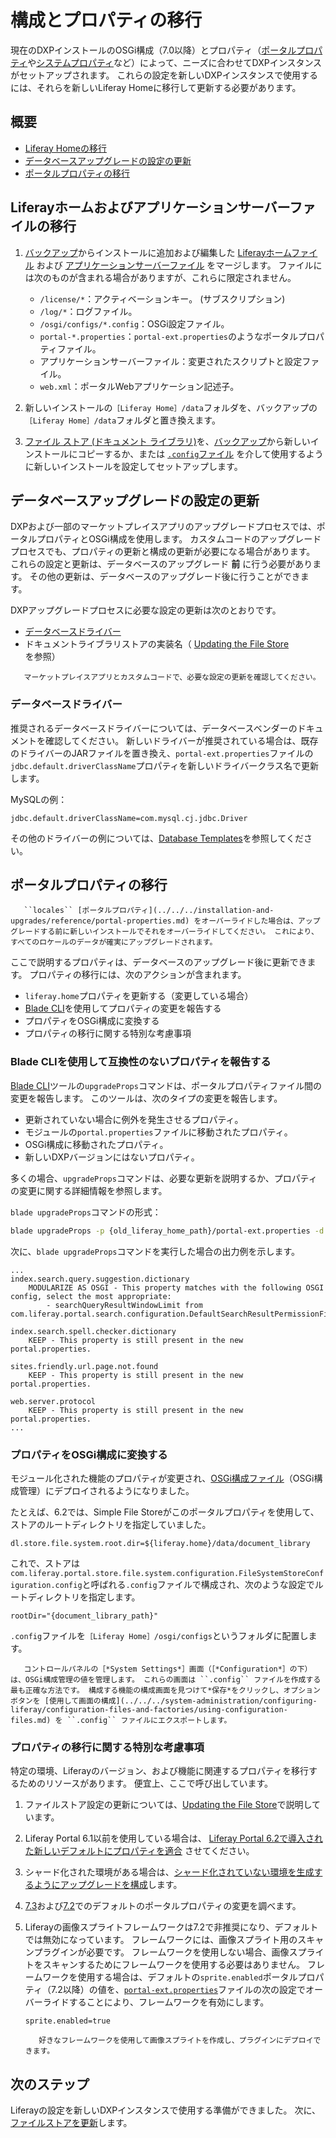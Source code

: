 # 構成とプロパティの移行

現在のDXPインストールのOSGi構成（7.0以降）とプロパティ（[ポータルプロパティ](../../reference/portal-properties.md)や[システムプロパティ](../../reference/system-properties.md)など）によって、ニーズに合わせてDXPインスタンスがセットアップされます。 これらの設定を新しいDXPインスタンスで使用するには、それらを新しいLiferay Homeに移行して更新する必要があります。

<a name="overview" />

## 概要

* [Liferay Homeの移行](#migrating-liferay-home)
* [データベースアップグレードの設定の更新](#updating-settings-used-by-the-database-upgrade)
* [ポータルプロパティの移行](#migrating-portal-properties)

<a name="migrating-liferay-home-and-application-server-files" />

## Liferayホームおよびアプリケーションサーバーファイルの移行

1. [バックアップ](../../maintaining-a-liferay-dxp-installation/backing-up.md)からインストールに追加および編集した [Liferayホームファイル](../../maintaining-a-liferay-dxp-installation/backing-up.md#liferay-home) および [アプリケーションサーバーファイル](../../maintaining-a-liferay-dxp-installation/backing-up.md#application-server) をマージします。 ファイルには次のものが含まれる場合がありますが、これらに限定されません。

    * `/license/*`：アクティベーションキー。 (サブスクリプション)
    * `/log/*`：ログファイル。
    * `/osgi/configs/*.config`：OSGi設定ファイル。
    * `portal-*.properties`：`portal-ext.properties`のようなポータルプロパティファイル。
    * アプリケーションサーバーファイル：変更されたスクリプトと設定ファイル。
    * `web.xml`：ポータルWebアプリケーション記述子。

1. 新しいインストールの`［Liferay Home］/data`フォルダを、バックアップの`［Liferay Home］/data`フォルダと置き換えます。

1. [ファイル ストア (ドキュメント ライブラリ)](../../../system-administration/file-storage/configuring-file-storage.md)を、[バックアップ](../../maintaining-a-liferay-dxp-installation/backing-up.md)から新しいインストールにコピーするか、または [`.config`ファイル](../../../system-administration/configuring-liferay/configuration-files-and-factories/using-configuration-files.md#creating-configuration-files) を介して使用するように新しいインストールを設定してセットアップします。

<a name="updating-settings-for-the-database-upgrade" />

## データベースアップグレードの設定の更新

DXPおよび一部のマーケットプレイスアプリのアップグレードプロセスでは、ポータルプロパティとOSGi構成を使用します。 カスタムコードのアップグレードプロセスでも、プロパティの更新と構成の更新が必要になる場合があります。 これらの設定と更新は、データベースのアップグレード **前** に行う必要があります。 その他の更新は、データベースのアップグレード後に行うことができます。

DXPアップグレードプロセスに必要な設定の更新は次のとおりです。

* [データベースドライバー](#database-drivers)
* ドキュメントライブラリストアの実装名（ [Updating the File Store](./updating-the-file-store.md#updating-the-store-implementation-class-name) を参照）

```{important}
   マーケットプレイスアプリとカスタムコードで、必要な設定の更新を確認してください。
```

### データベースドライバー

推奨されるデータベースドライバーについては、データベースベンダーのドキュメントを確認してください。 新しいドライバーが推奨されている場合は、既存のドライバーのJARファイルを置き換え、`portal-ext.properties`ファイルの`jdbc.default.driverClassName`プロパティを新しいドライバークラス名で更新します。

MySQLの例：

```properties
jdbc.default.driverClassName=com.mysql.cj.jdbc.Driver
```

その他のドライバーの例については、[Database Templates](../../reference/database-templates.md)を参照してください。

<a name="migrating-portal-properties" />

## ポータルプロパティの移行

```{important}
   ``locales`` [ポータルプロパティ](../../../installation-and-upgrades/reference/portal-properties.md) をオーバーライドした場合は、アップグレードする前に新しいインストールでそれをオーバーライドしてください。 これにより、すべてのロケールのデータが確実にアップグレードされます。
```

ここで説明するプロパティは、データベースのアップグレード後に更新できます。 プロパティの移行には、次のアクションが含まれます。

* `liferay.home`プロパティを更新する（変更している場合）
* [Blade CLI](../../../developing-applications/tooling/blade-cli/installing-and-updating-blade-cli.md)を使用してプロパティの変更を報告する
* プロパティをOSGi構成に変換する
* プロパティの移行に関する特別な考慮事項

### Blade CLIを使用して互換性のないプロパティを報告する

[Blade CLI](../../../developing-applications/tooling/blade-cli/installing-and-updating-blade-cli.md)ツールの`upgradeProps`コマンドは、ポータルプロパティファイル間の変更を報告します。 このツールは、次のタイプの変更を報告します。

* 更新されていない場合に例外を発生させるプロパティ。
* モジュールの`portal.properties`ファイルに移動されたプロパティ。
* OSGi構成に移動されたプロパティ。
* 新しいDXPバージョンにはないプロパティ。

多くの場合、`upgradeProps`コマンドは、必要な更新を説明するか、プロパティの変更に関する詳細情報を参照します。

`blade upgradeProps`コマンドの形式：

```bash
blade upgradeProps -p {old_liferay_home_path}/portal-ext.properties -d {new_liferay_home_path}
```

次に、`blade upgradeProps`コマンドを実行した場合の出力例を示します。

```
...
index.search.query.suggestion.dictionary
    MODULARIZE AS OSGI - This property matches with the following OSGI config, select the most appropriate:
        - searchQueryResultWindowLimit from com.liferay.portal.search.configuration.DefaultSearchResultPermissionFilterConfiguration

index.search.spell.checker.dictionary
    KEEP - This property is still present in the new portal.properties.

sites.friendly.url.page.not.found
    KEEP - This property is still present in the new portal.properties.

web.server.protocol
    KEEP - This property is still present in the new portal.properties.
...
```

### プロパティをOSGi構成に変換する

モジュール化された機能のプロパティが変更され、[OSGi構成ファイル](../../../system-administration/configuring-liferay/configuration-files-and-factories/using-configuration-files.md)（OSGi構成管理）にデプロイされるようになりました。

たとえば、6.2では、Simple File Storeがこのポータルプロパティを使用して、ストアのルートディレクトリを指定していました。

```properties
dl.store.file.system.root.dir=${liferay.home}/data/document_library
```

これで、ストアは`com.liferay.portal.store.file.system.configuration.FileSystemStoreConfiguration.config`と呼ばれる`.config`ファイルで構成され、次のような設定でルートディレクトリを指定します。

```properties
rootDir="{document_library_path}"
```

`.config`ファイルを`［Liferay Home］/osgi/configs`というフォルダに配置します。

```tip::
   コントロールパネルの［*System Settings*］画面（［*Configuration*］の下）は、OSGi構成管理の値を管理します。 これらの画面は ``.config`` ファイルを作成する最も正確な方法です。 構成する機能の構成画面を見つけて*保存*をクリックし、オプションボタンを [使用して画面の構成](../../../system-administration/configuring-liferay/configuration-files-and-factories/using-configuration-files.md) を ``.config`` ファイルにエクスポートします。
```

### プロパティの移行に関する特別な考慮事項

特定の環境、Liferayのバージョン、および機能に関連するプロパティを移行するためのリソースがあります。 便宜上、ここで呼び出しています。

1. ファイルストア設定の更新については、[Updating the File Store](./updating-the-file-store.md)で説明しています。

1. Liferay Portal 6.1以前を使用している場合は、 [Liferay Portal 6.2で導入された新しいデフォルトにプロパティを適合](https://help.liferay.com/hc/ja/articles/360017903232-Upgrading-Liferay#review-the-liferay-62-properties-defaults) させてください。

1. シャード化された環境がある場合は、[シャード化されていない環境を生成するようにアップグレードを構成](../other-upgrade-scenarios/upgrading-a-sharded-environment.md)します。

1. [7.3](../reference/default-setting-changes-in-7-3.md)および[7.2](../reference/default-setting-changes-in-7-2.md)でのデフォルトのポータルプロパティの変更を調べます。

1. Liferayの画像スプライトフレームワークは7.2で非推奨になり、デフォルトでは無効になっています。 フレームワークには、画像スプライト用のスキャンプラグインが必要です。 フレームワークを使用しない場合、画像スプライトをスキャンするためにフレームワークを使用する必要はありません。 フレームワークを使用する場合は、デフォルトの`sprite.enabled`ポータルプロパティ（7.2以降）の値を、[`portal-ext.properties`](../../reference/portal-properties.md)ファイルの次の設定でオーバーライドすることにより、フレームワークを有効にします。

    ```properties
    sprite.enabled=true
    ```

   ```{note}
      好きなフレームワークを使用して画像スプライトを作成し、プラグインにデプロイできます。
   ```

<a name="next-steps" />

## 次のステップ

Liferayの設定を新しいDXPインスタンスで使用する準備ができました。 次に、[ファイルストアを更新](./updating-the-file-store.md)します。
